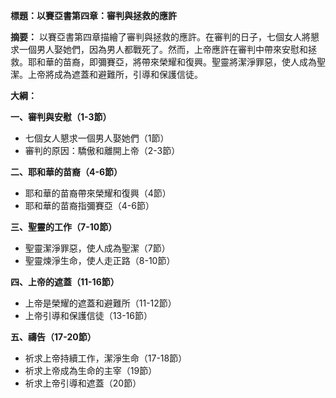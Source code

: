 **標題：以賽亞書第四章：審判與拯救的應許**

**摘要：**
以賽亞書第四章描繪了審判與拯救的應許。在審判的日子，七個女人將懇求一個男人娶她們，因為男人都戰死了。然而，上帝應許在審判中帶來安慰和拯救。耶和華的苗裔，即彌賽亞，將帶來榮耀和復興。聖靈將潔淨罪惡，使人成為聖潔。上帝將成為遮蓋和避難所，引導和保護信徒。

**大綱：**

**一、審判與安慰（1-3節）**
* 七個女人懇求一個男人娶她們（1節）
* 審判的原因：驕傲和離開上帝（2-3節）

**二、耶和華的苗裔（4-6節）**
* 耶和華的苗裔帶來榮耀和復興（4節）
* 耶和華的苗裔指彌賽亞（4-6節）

**三、聖靈的工作（7-10節）**
* 聖靈潔淨罪惡，使人成為聖潔（7節）
* 聖靈煉淨生命，使人走正路（8-10節）

**四、上帝的遮蓋（11-16節）**
* 上帝是榮耀的遮蓋和避難所（11-12節）
* 上帝引導和保護信徒（13-16節）

**五、禱告（17-20節）**
* 祈求上帝持續工作，潔淨生命（17-18節）
* 祈求上帝成為生命的主宰（19節）
* 祈求上帝引導和遮蓋（20節）